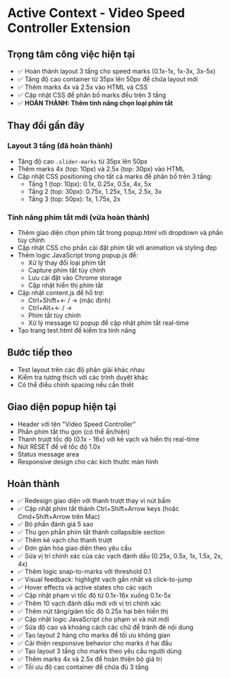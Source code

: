 # Active Context - Video Speed Controller Extension

## Trọng tâm công việc hiện tại
- ✅ Hoàn thành layout 3 tầng cho speed marks (0.1x-1x, 1x-3x, 3x-5x)
- ✅ Tăng độ cao container từ 35px lên 50px để chứa layout mới
- ✅ Thêm marks 4x và 2.5x vào HTML và CSS
- ✅ Cập nhật CSS để phân bố marks đều trên 3 tầng
- ✅ **HOÀN THÀNH: Thêm tính năng chọn loại phím tắt**

## Thay đổi gần đây
### Layout 3 tầng (đã hoàn thành)
- Tăng độ cao `.slider-marks` từ 35px lên 50px
- Thêm marks 4x (top: 10px) và 2.5x (top: 30px) vào HTML
- Cập nhật CSS positioning cho tất cả marks để phân bố trên 3 tầng:
  - Tầng 1 (top: 10px): 0.1x, 0.25x, 0.5x, 4x, 5x
  - Tầng 2 (top: 30px): 0.75x, 1.25x, 1.5x, 2.5x, 3x  
  - Tầng 3 (top: 50px): 1x, 1.75x, 2x

### Tính năng phím tắt mới (vừa hoàn thành)
- Thêm giao diện chọn phím tắt trong popup.html với dropdown và phần tùy chỉnh
- Cập nhật CSS cho phần cài đặt phím tắt với animation và styling đẹp
- Thêm logic JavaScript trong popup.js để:
  - Xử lý thay đổi loại phím tắt
  - Capture phím tắt tùy chỉnh
  - Lưu cài đặt vào Chrome storage
  - Cập nhật hiển thị phím tắt
- Cập nhật content.js để hỗ trợ:
  - Ctrl+Shift+← / → (mặc định)
  - Ctrl+Alt+← / →
  - Phím tắt tùy chỉnh
  - Xử lý message từ popup để cập nhật phím tắt real-time
- Tạo trang test.html để kiểm tra tính năng

## Bước tiếp theo
- Test layout trên các độ phân giải khác nhau
- Kiểm tra tương thích với các trình duyệt khác
- Có thể điều chỉnh spacing nếu cần thiết

## Giao diện popup hiện tại
- Header với tên "Video Speed Controller" 
- Phần phím tắt thu gọn (có thể ẩn/hiện)
- Thanh trượt tốc độ (0.1x - 16x) với kẻ vạch và hiển thị real-time
- Nút RESET để về tốc độ 1.0x
- Status message area
- Responsive design cho các kích thước màn hình

## Hoàn thành
- ✅ Redesign giao diện với thanh trượt thay vì nút bấm
- ✅ Cập nhật phím tắt thành Ctrl+Shift+Arrow keys (hoặc Cmd+Shift+Arrow trên Mac)
- ✅ Bỏ phần đánh giá 5 sao
- ✅ Thu gọn phần phím tắt thành collapsible section
- ✅ Thêm kẻ vạch cho thanh trượt
- ✅ Đơn giản hóa giao diện theo yêu cầu
- ✅ Sửa vị trí chính xác của các vạch đánh dấu (0.25x, 0.5x, 1x, 1.5x, 2x, 4x)
- ✅ Thêm logic snap-to-marks với threshold 0.1
- ✅ Visual feedback: highlight vạch gần nhất và click-to-jump
- ✅ Hover effects và active states cho các vạch
- ✅ Cập nhật phạm vi tốc độ từ 0.1x-16x xuống 0.1x-5x
- ✅ Thêm 10 vạch đánh dấu mới với vị trí chính xác
- ✅ Thêm nút tăng/giảm tốc độ 0.25x hai bên hiển thị
- ✅ Cập nhật logic JavaScript cho phạm vi và nút mới
- ✅ Sửa độ cao và khoảng cách các chữ để tránh đè nội dung
- ✅ Tạo layout 2 hàng cho marks để tối ưu không gian
- ✅ Cải thiện responsive behavior cho marks ở hai đầu
- ✅ Tạo layout 3 tầng cho marks theo yêu cầu người dùng
- ✅ Thêm marks 4x và 2.5x để hoàn thiện bộ giá trị
- ✅ Tối ưu độ cao container để chứa đủ 3 tầng
